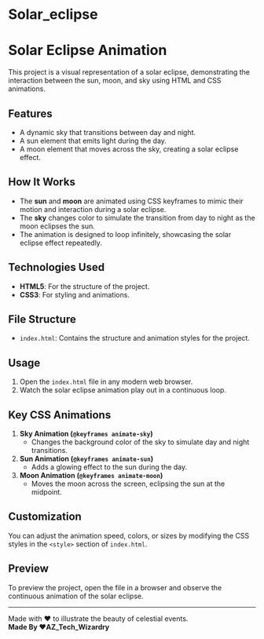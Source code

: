 # Solar_eclipse
# Solar Eclipse Animation

This project is a visual representation of a solar eclipse, demonstrating the interaction between the sun, moon, and sky using HTML and CSS animations.

## Features
- A dynamic sky that transitions between day and night.
- A sun element that emits light during the day.
- A moon element that moves across the sky, creating a solar eclipse effect.

## How It Works
- The **sun** and **moon** are animated using CSS keyframes to mimic their motion and interaction during a solar eclipse.
- The **sky** changes color to simulate the transition from day to night as the moon eclipses the sun.
- The animation is designed to loop infinitely, showcasing the solar eclipse effect repeatedly.

## Technologies Used
- **HTML5**: For the structure of the project.
- **CSS3**: For styling and animations.

## File Structure
- `index.html`: Contains the structure and animation styles for the project.

## Usage
1. Open the `index.html` file in any modern web browser.
2. Watch the solar eclipse animation play out in a continuous loop.

## Key CSS Animations
1. **Sky Animation (`@keyframes animate-sky`)**
   - Changes the background color of the sky to simulate day and night transitions.
2. **Sun Animation (`@keyframes animate-sun`)**
   - Adds a glowing effect to the sun during the day.
3. **Moon Animation (`@keyframes animate-moon`)**
   - Moves the moon across the screen, eclipsing the sun at the midpoint.

## Customization
You can adjust the animation speed, colors, or sizes by modifying the CSS styles in the `<style>` section of `index.html`.

## Preview
To preview the project, open the file in a browser and observe the continuous animation of the solar eclipse.

---

Made with ❤️ to illustrate the beauty of celestial events.  
**Made By ❤️AZ_Tech_Wizardry**
